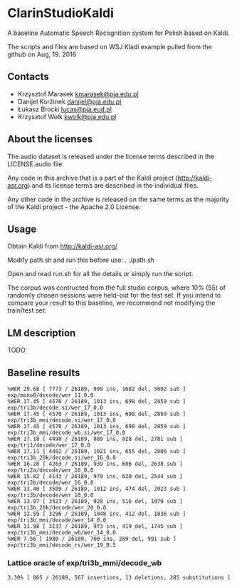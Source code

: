 # ClarinStudioKaldi

A baseline Automatic Speech Recognition system for Polish based on Kaldi.

The scripts and files are based on WSJ Kladi example pulled from the github on Aug, 19. 2016

## Contacts

 * Krzysztof Marasek <kmarasek@pja.edu.pl>
 * Danijel Koržinek <danijel@pja.edu.pl>
 * Łukasz Brocki <lucas@pja.eud.pl>
 * Krzysztof Wołk <kwolk@pja.edu.pl>

## About the licenses

The audio dataset is released under the license terms described in the LICENSE.audio file.

Any code in this archive that is a part of the Kaldi project (http://kaldi-asr.org) and its license terms are described in the individual files.

Any other code in the archive is released on the same terms as the majority of the Kaldi project - the Apache 2.0 License.

## Usage

Obtain Kaldi from http://kaldi-asr.org/

Modify path.sh and run this before use:
. ./path.sh

Open and read run.sh for all the details or simply run the script.

The corpus was contructed from the full studio corpus, where 10% (55) of randomly chosen sessions were held-out for the test set. If you intend to compare your result to this baseline, we recommend not modifying the train/test set.

## LM description

TODO

## Baseline results

```
%WER 29.68 [ 7773 / 26189, 999 ins, 1682 del, 5092 sub ] exp/mono0/decode/wer_11_0.0
%WER 17.45 [ 4570 / 26189, 1013 ins, 698 del, 2859 sub ] exp/tri3b/decode.si/wer_17_0.0
%WER 17.45 [ 4570 / 26189, 1013 ins, 698 del, 2859 sub ] exp/tri3b_mmi/decode.si/wer_17_0.0
%WER 17.45 [ 4570 / 26189, 1013 ins, 698 del, 2859 sub ] exp/tri3b_mmi/decode_wb.si/wer_17_0.0
%WER 17.18 [ 4498 / 26189, 889 ins, 828 del, 2781 sub ] exp/tri1/decode/wer_17_0.0
%WER 17.11 [ 4482 / 26189, 1021 ins, 655 del, 2806 sub ] exp/tri3b_20k/decode.si/wer_16_0.0
%WER 16.28 [ 4263 / 26189, 939 ins, 686 del, 2638 sub ] exp/tri2a/decode/wer_16_0.0
%WER 15.82 [ 4143 / 26189, 979 ins, 620 del, 2544 sub ] exp/tri2b/decode/wer_16_0.0
%WER 13.40 [ 3509 / 26189, 1012 ins, 474 del, 2023 sub ] exp/tri3b/decode/wer_18_0.0
%WER 13.07 [ 3423 / 26189, 928 ins, 516 del, 1979 sub ] exp/tri3b_20k/decode/wer_20_0.0
%WER 12.59 [ 3296 / 26189, 1048 ins, 412 del, 1836 sub ] exp/tri3b_mmi/decode/wer_14_0.0
%WER 11.98 [ 3137 / 26189, 973 ins, 419 del, 1745 sub ] exp/tri3b_mmi/decode_wb/wer_14_0.0
%WER 7.56 [ 1980 / 26189, 700 ins, 289 del, 991 sub ] exp/tri3b_mmi/decode_rs/wer_19_0.5
```

### Lattice oracle of exp/tri3b_mmi/decode_wb

```
3.30% [ 865 / 26189, 567 insertions, 13 deletions, 285 substitutions ]
```
